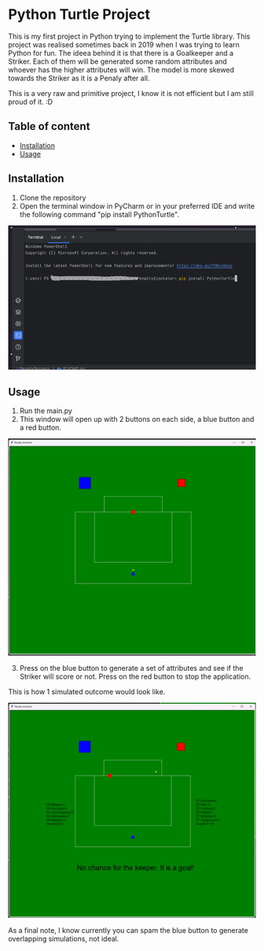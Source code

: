 # Python Turtle Project

This is my first project in Python trying to implement the Turtle library. This project was realised sometimes back in 2019 when I was trying to learn Python for fun. The ideea behind it is that there is a Goalkeeper and a Striker. Each of them will be generated some random attributes and whoever has the higher attributes will win. The model is more skewed towards the Striker as it is a Penaly after all.


This is a very raw and primitive project, I know it is not efficient but I am still proud of it. :D

## Table of content

- [Installation](#installation)
- [Usage](#usage)

## Installation

1. Clone the repository
2. Open the terminal window in PyCharm or in your preferred IDE and write the following command "pip install PythonTurtle".

![turtleInstall Screenshot](screenshots/turtleInstall.png)

## Usage

1. Run the main.py
2. This window will open up with 2 buttons on each side, a blue button and a red button.

![field Screenshot](screenshots/field.png)

3. Press on the blue button to generate a set of attributes and see if the Striker will score or not. Press on the red button to stop the application.

This is how 1 simulated outcome would look like.

![simulatedOutcome Screenshot](screenshots/simulatedOutcome.png)

As a final note, I know currently you can spam the blue button to generate overlapping simulations, not ideal. 